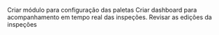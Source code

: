 Criar módulo para configuração das paletas
Criar dashboard para acompanhamento em tempo real das inspeções.
Revisar as edições da inspeções
